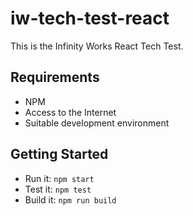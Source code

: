 # iw-tech-test-react

This is the Infinity Works React Tech Test.

## Requirements
- NPM
- Access to the Internet
- Suitable development environment

## Getting Started

- Run it: `npm start`
- Test it: `npm test`
- Build it: `npm run build`
